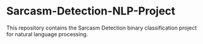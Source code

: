 # Sarcasm-Detection-NLP-Project
This repository contains the Sarcasm Detection binary classification project for natural language processing.
